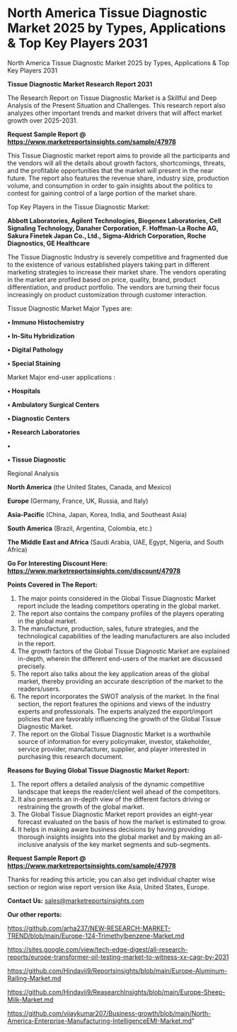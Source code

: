 # North America Tissue Diagnostic Market 2025 by Types, Applications & Top Key Players 2031
North America Tissue Diagnostic Market 2025 by Types, Applications & Top Key Players 2031

<strong>Tissue Diagnostic Market Research Report 2031</strong>

The Research Report on Tissue Diagnostic Market is a Skillful and Deep Analysis of the Present Situation and Challenges. This research report also analyzes other important trends and market drivers that will affect market growth over 2025-2031.

<strong>Request Sample Report @ <a href=https://www.marketreportsinsights.com/sample/47978>https://www.marketreportsinsights.com/sample/47978</a></strong>

This Tissue Diagnostic market report aims to provide all the participants and the vendors will all the details about growth factors, shortcomings, threats, and the profitable opportunities that the market will present in the near future. The report also features the revenue share, industry size, production volume, and consumption in order to gain insights about the politics to contest for gaining control of a large portion of the market share.

Top Key Players in the Tissue Diagnostic Market:

<strong>Abbott Laboratories, Agilent Technologies, Biogenex Laboratories, Cell Signaling Technology, Danaher Corporation, F. Hoffman-La Roche AG, Sakura Finetek Japan Co., Ltd., Sigma-Aldrich Corporation, Roche Diagnostics, GE Healthcare</strong>

The Tissue Diagnostic Industry is severely competitive and fragmented due to the existence of various established players taking part in different marketing strategies to increase their market share. The vendors operating in the market are profiled based on price, quality, brand, product differentiation, and product portfolio. The vendors are turning their focus increasingly on product customization through customer interaction.

Tissue Diagnostic Market Major Types are:

<strong>•  Immuno Histochemistry

•  In-Situ Hybridization

•  Digital Pathology

•  Special Staining</strong>

Market Major end-user applications :

<strong>•  Hospitals

•  Ambulatory Surgical Centers

•  Diagnostic Centers

•  Research Laboratories

•  

•  Tissue Diagnostic</strong>

Regional Analysis

</u><strong><b>North America</b></strong> (the United States, Canada, and Mexico)

<strong><b>Europe </b></strong>(Germany, France, UK, Russia, and Italy)

<strong><b>Asia-Pacific</b></strong> (China, Japan, Korea, India, and Southeast Asia)

<strong><b>South America</b></strong> (Brazil, Argentina, Colombia, etc.)

<strong><b>The Middle East and Africa</b></strong> (Saudi Arabia, UAE, Egypt, Nigeria, and South Africa)

<strong>Go For Interesting Discount Here: <a href=https://www.marketreportsinsights.com/discount/47978>https://www.marketreportsinsights.com/discount/47978</a></strong>

<strong>Points Covered in The Report:</strong>
<ol>
  <li>The major points considered in the Global Tissue Diagnostic Market report include the leading competitors operating in the global market.</li>
  <li>The report also contains the company profiles of the players operating in the global market.</li>
  <li>The manufacture, production, sales, future strategies, and the technological capabilities of the leading manufacturers are also included in the report.</li>
  <li>The growth factors of the Global Tissue Diagnostic Market are explained in-depth, wherein the different end-users of the market are discussed precisely.</li>
  <li>The report also talks about the key application areas of the global market, thereby providing an accurate description of the market to the readers/users.</li>
  <li>The report incorporates the SWOT analysis of the market. In the final section, the report features the opinions and views of the industry experts and professionals. The experts analyzed the export/import policies that are favorably influencing the growth of the Global Tissue Diagnostic Market.</li>
  <li>The report on the Global Tissue Diagnostic Market is a worthwhile source of information for every policymaker, investor, stakeholder, service provider, manufacturer, supplier, and player interested in purchasing this research document.</li>
</ol>
<strong>Reasons for Buying Global Tissue Diagnostic Market Report:</strong>

<ol>
  <li>The report offers a detailed analysis of the dynamic competitive landscape that keeps the reader/client well ahead of the competitors.</li>
  <li>It also presents an in-depth view of the different factors driving or restraining the growth of the global market.</li>
  <li>The Global Tissue Diagnostic Market report provides an eight-year forecast evaluated on the basis of how the market is estimated to grow.</li>
  <li>It helps in making aware business decisions by having providing thorough insights insights into the global market and by making an all-inclusive analysis of the key market segments and sub-segments.</li>
</ol>
<strong>Request Sample Report @ <a href=https://www.marketreportsinsights.com/sample/47978>https://www.marketreportsinsights.com/sample/47978</a></strong>


Thanks for reading this article; you can also get individual chapter wise section or region wise report version like Asia, United States, Europe.

<strong>Contact Us:</strong>
sales@marketreportsinsights.com

<strong>Our other reports:</strong>

<a href=https://github.com/arha237/NEW-RESEARCH-MARKET-TREND/blob/main/Europe-124-Trimethylbenzene-Market.md>https://github.com/arha237/NEW-RESEARCH-MARKET-TREND/blob/main/Europe-124-Trimethylbenzene-Market.md</a>

<a href=https://sites.google.com/view/tech-edge-digest/all-research-reports/europe-transformer-oil-testing-market-to-witness-xx-cagr-by-2031>https://sites.google.com/view/tech-edge-digest/all-research-reports/europe-transformer-oil-testing-market-to-witness-xx-cagr-by-2031</a>

<a href=https://github.com/Hindavii9/Reportsinsights/blob/main/Europe-Aluminum-Railing-Market.md>https://github.com/Hindavii9/Reportsinsights/blob/main/Europe-Aluminum-Railing-Market.md</a>

<a href=https://github.com/Hindavii9/ReasearchInsights/blob/main/Europe-Sheep-Milk-Market.md>https://github.com/Hindavii9/ReasearchInsights/blob/main/Europe-Sheep-Milk-Market.md</a>

<a href=https://github.com/vijaykumar207/Business-growth/blob/main/North-America-Enterprise-Manufacturing-IntelligenceEMI-Market.md>https://github.com/vijaykumar207/Business-growth/blob/main/North-America-Enterprise-Manufacturing-IntelligenceEMI-Market.md</a>"
